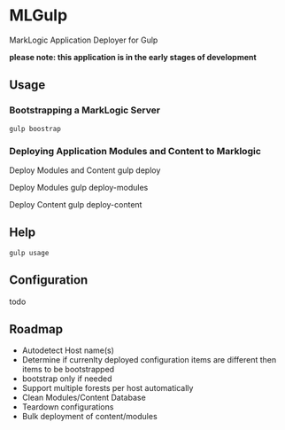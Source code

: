 # MLGulp
MarkLogic Application Deployer for Gulp

**please note: this application is in the early stages of development**

## Usage

### Bootstrapping a MarkLogic Server
    gulp boostrap

### Deploying Application Modules and Content to Marklogic
Deploy Modules and Content
    gulp deploy

Deploy Modules
    gulp deploy-modules

Deploy Content
    gulp deploy-content


## Help
    gulp usage

## Configuration
todo

## Roadmap
* Autodetect Host name(s)
* Determine if currenlty deployed configuration items are different then items to be bootstrapped
 * bootstrap only if needed
* Support multiple forests per host automatically
* Clean Modules/Content Database
* Teardown configurations
* Bulk deployment of content/modules
